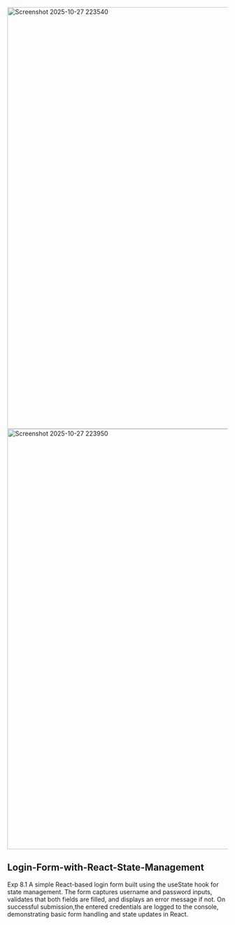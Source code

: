 <img width="1919" height="965" alt="Screenshot 2025-10-27 223540" src="https://github.com/user-attachments/assets/6c0a8310-9db0-4615-8002-72c8f6176c59" />


<img width="1919" height="962" alt="Screenshot 2025-10-27 223950" src="https://github.com/user-attachments/assets/97becf4a-b191-4c80-9898-69c4f33054e9" />


## Login-Form-with-React-State-Management
Exp 8.1 A simple React-based login form built using the useState hook for state management. The form captures username and password inputs, validates that both fields are filled, and displays an error message if not. On successful submission,the entered credentials are logged to the console, demonstrating basic form handling and state updates in React.
